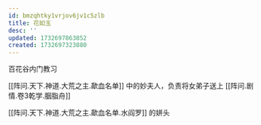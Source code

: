 ```yaml
---
id: bmzqhtky1vrjov6jv1c5zlb
title: 花如玉
desc: ''
updated: 1732697863852
created: 1732697323880
---
```


百花谷内门教习

[[阵问.天下.神道.大荒之主.歃血名单]] 中的妙夫人，负责将女弟子送上 [[阵问.剧情.卷3乾学.胭脂舟]]

[[阵问.天下.神道.大荒之主.歃血名单.水阎罗]] 的姘头

